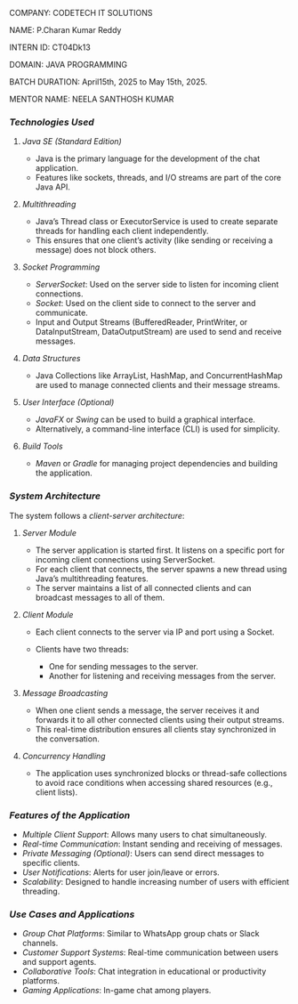 COMPANY: CODETECH IT SOLUTIONS

NAME: P.Charan Kumar Reddy

INTERN ID: CT04Dk13

DOMAIN: JAVA PROGRAMMING

BATCH DURATION: April15th, 2025 to May 15th, 2025.

MENTOR NAME: NEELA SANTHOSH KUMAR


### *Technologies Used*

1. *Java SE (Standard Edition)*

   * Java is the primary language for the development of the chat application.
   * Features like sockets, threads, and I/O streams are part of the core Java API.

2. *Multithreading*

   * Java’s Thread class or ExecutorService is used to create separate threads for handling each client independently.
   * This ensures that one client’s activity (like sending or receiving a message) does not block others.

3. *Socket Programming*

   * *ServerSocket*: Used on the server side to listen for incoming client connections.
   * *Socket*: Used on the client side to connect to the server and communicate.
   * Input and Output Streams (BufferedReader, PrintWriter, or DataInputStream, DataOutputStream) are used to send and receive messages.

4. *Data Structures*

   * Java Collections like ArrayList, HashMap, and ConcurrentHashMap are used to manage connected clients and their message streams.

5. *User Interface (Optional)*

   * *JavaFX* or *Swing* can be used to build a graphical interface.
   * Alternatively, a command-line interface (CLI) is used for simplicity.

6. *Build Tools*

   * *Maven* or *Gradle* for managing project dependencies and building the application.


### *System Architecture*

The system follows a *client-server architecture*:

1. *Server Module*

   * The server application is started first. It listens on a specific port for incoming client connections using ServerSocket.
   * For each client that connects, the server spawns a new thread using Java’s multithreading features.
   * The server maintains a list of all connected clients and can broadcast messages to all of them.

2. *Client Module*

   * Each client connects to the server via IP and port using a Socket.
   * Clients have two threads:

     * One for sending messages to the server.
     * Another for listening and receiving messages from the server.

3. *Message Broadcasting*

   * When one client sends a message, the server receives it and forwards it to all other connected clients using their output streams.
   * This real-time distribution ensures all clients stay synchronized in the conversation.

4. *Concurrency Handling*

   * The application uses synchronized blocks or thread-safe collections to avoid race conditions when accessing shared resources (e.g., client lists).



### *Features of the Application*

* *Multiple Client Support*: Allows many users to chat simultaneously.
* *Real-time Communication*: Instant sending and receiving of messages.
* *Private Messaging (Optional)*: Users can send direct messages to specific clients.
* *User Notifications*: Alerts for user join/leave or errors.
* *Scalability*: Designed to handle increasing number of users with efficient threading.



### *Use Cases and Applications*

* *Group Chat Platforms*: Similar to WhatsApp group chats or Slack channels.
* *Customer Support Systems*: Real-time communication between users and support agents.
* *Collaborative Tools*: Chat integration in educational or productivity platforms.
* *Gaming Applications*: In-game chat among players.



